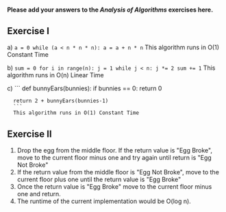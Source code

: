 #### Please add your answers to the ***Analysis of  Algorithms*** exercises here.

## Exercise I

a) ``` a = 0
        while (a < n * n * n):
        a = a + n * n
        ```
        This algorithm runs in O(1) Constant Time


b) ``` sum = 0
    for i in range(n):
      j = 1
      while j < n:
        j *= 2 sum += 1
        ```
        This algorithm runs in O(n) Linear Time


c) ``` def bunnyEars(bunnies):
      if bunnies == 0:
        return 0

      return 2 + bunnyEars(bunnies-1)
      ```
      This algorithm runs in O(1) Constant Time

## Exercise II

1. Drop the egg from the middle floor. If the return value is "Egg Broke", move to the current floor minus one and try again until return is "Egg Not Broke"
2. If the return value from the middle floor is "Egg Not Broke", move to the current floor plus one until the return value is "Egg Broke"
3. Once the return value is "Egg Broke" move to the current floor minus one and return.
4. The runtime of the current implementation would be O(log n).
